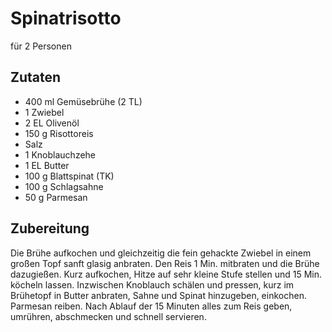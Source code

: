 # Spinatrisotto

für 2 Personen

## Zutaten

* 400 ml Gemüsebrühe (2 TL)
* 1 Zwiebel
* 2 EL Olivenöl
* 150 g Risottoreis
* Salz
* 1 Knoblauchzehe
* 1 EL Butter
* 100 g Blattspinat (TK)
* 100 g Schlagsahne
* 50 g Parmesan

## Zubereitung

Die Brühe aufkochen und gleichzeitig die fein gehackte Zwiebel in einem großen Topf sanft glasig anbraten. Den Reis 1 Min. mitbraten und die Brühe dazugießen. Kurz aufkochen, Hitze auf sehr kleine Stufe stellen und 15 Min. köcheln lassen. Inzwischen Knoblauch schälen und pressen, kurz im Brühetopf in Butter anbraten, Sahne und Spinat hinzugeben, einkochen. Parmesan reiben. Nach Ablauf der 15 Minuten alles zum Reis geben, umrühren, abschmecken und schnell servieren.
